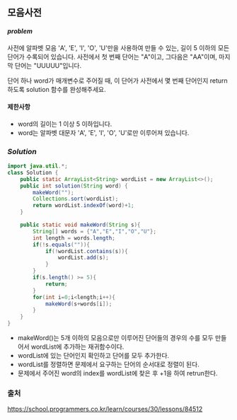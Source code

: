 ## **모음사전**


#### ***problem***
사전에 알파벳 모음 'A', 'E', 'I', 'O', 'U'만을 사용하여 만들 수 있는, 길이 5 이하의 모든 단어가 수록되어 있습니다. 사전에서 첫 번째 단어는 "A"이고, 그다음은 "AA"이며, 마지막 단어는 "UUUUU"입니다.

단어 하나 word가 매개변수로 주어질 때, 이 단어가 사전에서 몇 번째 단어인지 return 하도록 solution 함수를 완성해주세요.
#### **제한사항**
- word의 길이는 1 이상 5 이하입니다.
- word는 알파벳 대문자 'A', 'E', 'I', 'O', 'U'로만 이루어져 있습니다.
### ***Solution***
``` java
import java.util.*;
class Solution {
    public static ArrayList<String> wordList = new ArrayList<>();
    public int solution(String word) {
        makeWord("");
        Collections.sort(wordList);
        return wordList.indexOf(word)+1;
    }

    public static void makeWord(String s){
        String[] words = {"A","E","I","O","U"};
        int length = words.length;
        if(!s.equals("")){
            if(!wordList.contains(s)){
                wordList.add(s);
            }
        }
        if(s.length() >= 5){
            return;
        }
        for(int i=0;i<length;i++){
            makeWord(s+words[i]);
        }
    }
}
```
- makeWord()는 5개 이하의 모음으로만 이루어진 단어들의 경우의 수를 모두 만들어서 wordList에 추가하는 재귀함수이다.
- wordList에 있는 단어인지 확인하고 단어를 모두 추가한다.
- wordList를 정렬하면 문제에서 요구하는 단어의 순서대로 정렬이 된다.
- 문제에서 주어진 word의 index를 wordList에 찾은 후 +1을 하여 retrun한다.

### 출처
https://school.programmers.co.kr/learn/courses/30/lessons/84512
